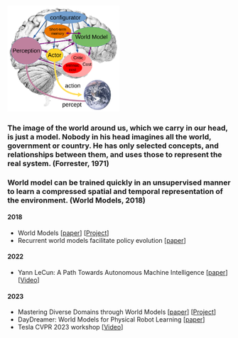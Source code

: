 <img src="/docs/world_model.png" width="50%"/>

### The image of the world around us, which we carry in our head, is just a model. Nobody in his head imagines all the world, government or country. He has only selected concepts, and relationships between them, and uses those to represent the real system. (Forrester, 1971)

### World model can be trained quickly in an unsupervised manner to learn a compressed spatial and temporal representation of the environment. (World Models, 2018)

#### 2018
+ World Models [[paper](https://arxiv.org/abs/1803.10122)] [[Project](https://worldmodels.github.io/)]
+ Recurrent world models facilitate policy evolution [[paper](https://proceedings.neurips.cc/paper/2018/hash/2de5d16682c3c35007e4e92982f1a2ba-Abstract.html)]

#### 2022
+ Yann LeCun: A Path Towards Autonomous Machine Intelligence [[paper](https://openreview.net/pdf?id=BZ5a1r-kVsf)] [[Video](https://www.youtube.com/watch?v=OKkEdTchsiE)]

#### 2023
+ Mastering Diverse Domains through World Models [[paper](https://arxiv.org/abs/2301.04104)] [[Project](https://danijar.com/project/dreamerv3/)]
+ DayDreamer: World Models for Physical Robot Learning [[paper](https://proceedings.mlr.press/v205/wu23c.html)]
+ Tesla CVPR 2023 workshop [[Video](https://www.youtube.com/watch?v=6x-Xb_uT7ts)]

